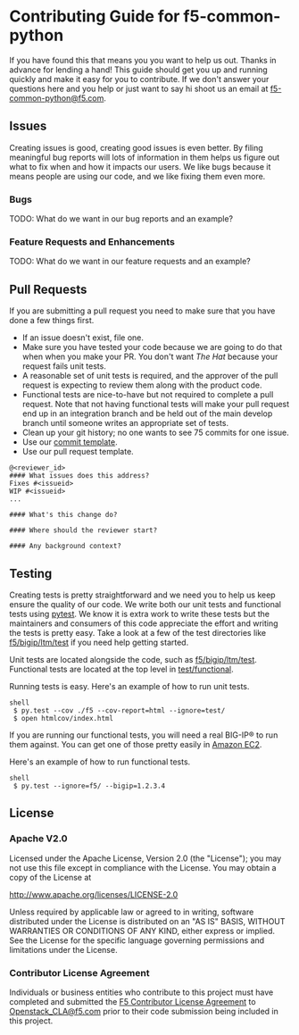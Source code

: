 <!--
Copyright 2015 F5 Networks Inc.

Licensed under the Apache License, Version 2.0 (the "License");
you may not use this file except in compliance with the License.
You may obtain a copy of the License at

  http://www.apache.org/licenses/LICENSE-2.0

Unless required by applicable law or agreed to in writing, software
distributed under the License is distributed on an "AS IS" BASIS,
WITHOUT WARRANTIES OR CONDITIONS OF ANY KIND, either express or implied.
See the License for the specific language governing permissions and
limitations under the License.
-->

# Contributing Guide for f5-common-python
If you have found this that means you you want to help us out. Thanks in advance for lending a hand! This guide should
get you up and running quickly and make it easy for you to contribute. If we don't answer your questions here and you
help or just want to say hi shoot us an email at f5-common-python@f5.com.

## Issues
Creating issues is good, creating good issues is even better. By filing meaningful bug reports will lots of information
 in them helps us figure out what to fix when and how it impacts our users. We like bugs because it means people are
 using our code, and we like fixing them even more.
 
### Bugs
TODO: What do we want in our bug reports and an example?

### Feature Requests and Enhancements
TODO: What do we want in our feature requests and an example?

## Pull Requests
If you are submitting a pull request you need to make sure that you have done a few things first.

* If an issue doesn't exist, file one.
* Make sure you have tested your code because we are going to do that when when you make your PR. You don't want 
_The Hat_ because your request fails unit tests.
* A reasonable set of unit tests is required, and the approver of the pull request is expecting to review them along with the product code.
* Functional tests are nice-to-have but not required to complete a pull request. Note that not having functional tests will make your pull request end up in an integration branch and be held out of the main develop branch until someone writes an appropriate set of tests.
* Clean up your git history;  no one wants to see 75 commits for one issue.
* Use our [commit template](.git-commit-template.txt).
* Use our pull request template.

```
@<reviewer_id>
#### What issues does this address?
Fixes #<issueid>
WIP #<issueid>
...

#### What's this change do?

#### Where should the reviewer start?

#### Any background context?
```

## Testing
Creating tests is pretty straightforward and we need you to help us keep ensure
the quality of our code. We write both our unit tests and functional tests
using [pytest](http://pytest.org). We know it is extra work to write these
tests but the maintainers and consumers of this code appreciate the effort and
writing the tests is pretty easy. Take a look at a few of the test directories 
like [f5/bigip/ltm/test](f5/bigip/ltm/test/) if you need help getting started.

Unit tests are located alongside the code, such as [f5/bigip/ltm/test](f5/bigip/ltm/test/).
Functional tests are located at the top level in [test/functional](test/functional/).
 
Running tests is easy. Here's an example of how to run unit tests.

```
shell
 $ py.test --cov ./f5 --cov-report=html --ignore=test/
 $ open htmlcov/index.html
```

If you are running our functional tests, you will need a real BIG-IP® to run
 them against. You can get one of those pretty easily in [Amazon EC2](https://aws.amazon.com/marketplace/pp/B00JL3UASY/ref=srh_res_product_title?ie=UTF8&sr=0-10&qid=1449332167461).

Here's an example of how to run functional tests.

```
shell
 $ py.test --ignore=f5/ --bigip=1.2.3.4
```

## License
 
### Apache V2.0
Licensed under the Apache License, Version 2.0 (the "License");
you may not use this file except in compliance with the License.
You may obtain a copy of the License at
 
http://www.apache.org/licenses/LICENSE-2.0
 
Unless required by applicable law or agreed to in writing, software
distributed under the License is distributed on an "AS IS" BASIS,
WITHOUT WARRANTIES OR CONDITIONS OF ANY KIND, either express or implied.
See the License for the specific language governing permissions and
limitations under the License.
 
### Contributor License Agreement
Individuals or business entities who contribute to this project must have completed and submitted the [F5 Contributor License Agreement](http://f5-openstack-docs.readthedocs.org/en/latest/cla_landing.html) to Openstack_CLA@f5.com prior to their
code submission being included in this project.

